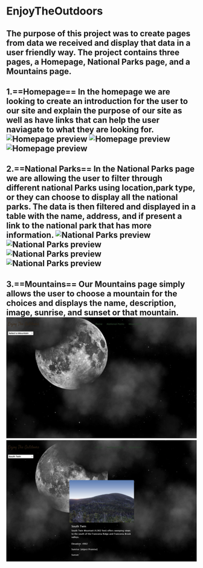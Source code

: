 # EnjoyTheOutdoors
The purpose of this project was to create pages from data we received and display that data in a user friendly way. The project contains three pages, a Homepage, National Parks page, and a Mountains page.
---
1.==Homepage==
In the homepage we are looking to create an introduction for the user to our site and explain the purpose of our site as well as have links that can help the user naviagate to what they are looking for.
![Homepage preview](images/homePreview1.jpg.jpg)
![Homepage preview](images/homePreview2.jpg.jpg)
![Homepage preview](images/homePreview3.jpg.jpg)
---
2.==National Parks==
In the National Parks page we are allowing the user to filter through different national Parks using location,park type, or they can choose to display all the national parks. The data is then filtered and displayed in a table with the name, address, and if present a link to the national park that has more information.
![National Parks preview](images/nationaParksPreview1.jpg.jpg.jpg)
![National Parks preview](images/nationaParksPreview2.jpg.jpg.jpg)
![National Parks preview](images/nationaParksPreview3.jpg.jpg.jpg)
![National Parks preview](images/nationaParksPreview4.jpg.jpg.jpg)
---
3.==Mountains==
Our Mountains page simply allows the user to choose a mountain for the choices and displays the name, description, image, sunrise, and sunset or that mountain. 
![mountains page preview](images/mountainsPreview1.jpg)
![mountains page preview](images/mountainsPreview2.jpg)
---